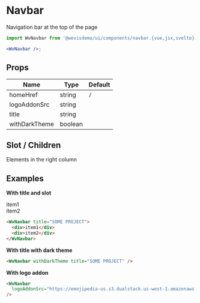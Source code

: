 # Navbar

Navigation bar at the top of the page

<WvNavbar />

```jsx
import WvNavbar from '@wevisdemo/ui/components/navbar.{vue,jsx,svelte}';

<WvNavbar />;
```

## Props

| Name          | Type    | Default |
| ------------- | ------- | ------- |
| homeHref      | string  | `/`     |
| logoAddonSrc  | string  |         |
| title         | string  |         |
| withDarkTheme | boolean |         |

## Slot / Children

Elements in the right column

## Examples

**With title and slot**

<WvNavbar title="SOME PROJECT">
  <div>item1</div>
  <div>item2</div>
</WvNavbar>

```html
<WvNavbar title="SOME PROJECT">
  <div>item1</div>
  <div>item2</div>
</WvNavbar>
```

**With title with dark theme**

<WvNavbar withDarkTheme title="SOME PROJECT" />

```html
<WvNavbar withDarkTheme title="SOME PROJECT" />
```

**With logo addon**

<WvNavbar logoAddonSrc="https://emojipedia-us.s3.dualstack.us-west-1.amazonaws.com/thumbs/120/apple/285/sparkles_2728.png" />

```html
<WvNavbar
  logoAddonSrc="https://emojipedia-us.s3.dualstack.us-west-1.amazonaws.com/thumbs/120/apple/285/sparkles_2728.png"
/>
```
